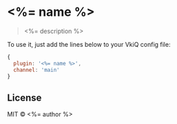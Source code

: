 # <%= name %>

> <%= description %>

To use it, just add the lines below to your VkiQ config file:

```js
{
  plugin: '<%= name %>',
  channel: 'main'
}
```

## License

MIT &copy; <%= author %>
